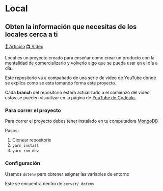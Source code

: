 # Local
## Obten la información que necesitas de los locales cerca a ti

[📄 Artículo](https://www.notion.so/Video-1-Base-de-Datos-DB-661f51bb502e4c7bbfd3759ccaf5b9fa)
[📺 Video](https://www.youtube.com/channel/UCLdBO2AVbCohANbEtEHn1CA)

Local es un proyecto creado para enseñar como crear un producto con la mentalidad de comercializarlo y volverlo algo que se pueda usar en el día a día.

Este repositorio va a compañado de una serie de video de YouTube donde se explíca como se esta tomando forma este proyecto.

Cada **branch** del repositorio estara actualizado a el comienzo del video, estos se pueden visualizar en la página de [YouTube de Codealo.](https://www.youtube.com/channel/UCLdBO2AVbCohANbEtEHn1CA)

### Para correr el proyecto

Para correr el proyecto debes tener instalado en tu computadora [MongoDB](https://www.mongodb.com/download-center/community)

Pasos:

1. Clonear repositorio
2. `yarn install`
3. `yarn run dev`

### Configuración
Usamos `dotenv` para obtener asignar las variables de entorno

Este se encuentra dentro de `server/.dotenv`
